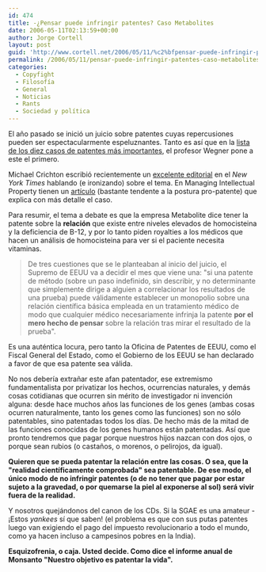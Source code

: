 ```yaml
---
id: 474
title: -¿Pensar puede infringir patentes? Caso Metabolites
date: 2006-05-11T02:13:59+00:00
author: Jorge Cortell
layout: post
guid: 'http://www.cortell.net/2006/05/11/%c2%bfpensar-puede-infringir-patentes-caso-metabolites/'
permalink: /2006/05/11/pensar-puede-infringir-patentes-caso-metabolites/
categories:
  - Copyfight
  - Filosofí­a
  - General
  - Noticias
  - Rants
  - Sociedad y polí­tica
---
```

El año pasado se inició un juicio sobre patentes cuyas repercusiones pueden ser espectacularmente espeluznantes. Tanto es así­ que en la <a title="List of top 10 patent cases" target="_blank" href="http://ip-updates.blogspot.com/2005/11/wegner-updates-his-top-ten-supreme.html">lista de los diez casos de patentes más importantes</a>, el profesor Wegner pone a este el primero.

Michael Crichton escribió recientemente un <a target="_blank" title="Crichton Patents" href="http://www.nytimes.com/2006/03/19/opinion/19crichton.html">excelente editorial</a> en el _New York Times_ hablando (e ironizando) sobre el tema. En Managing Intellectual Property tienen un <a title="MIP" target="_blank" href="http://www.managingip.com/default.asp?page=9&PubID=198&SID=596229&ISS=20855">artí­culo</a> (bastante tendente a la postura pro-patente) que explica con más detalle el caso.

Para resumir, el tema a debate es que la empresa Metabolite dice tener la patente sobre la **relación** que existe entre niveles elevados de homocisteina y la deficiencia de B-12, y por lo tanto piden royalties a los médicos que hacen un análisis de homocisteina para ver si el paciente necesita vitaminas.

> De tres cuestiones que se le planteaban al inicio del juicio, el Supremo de EEUU va a decidir el mes que viene una: "si una patente de método (sobre un paso indefinido, sin describir, y no determinante que simplemente dirige a alguien a correlacionar los resultados de una prueba) puede válidamente establecer un monopolio sobre una relación cientí­fica básica empleada en un tratamiento médico de modo que cualquier médico necesariamente infrinja la patente **por el mero hecho de pensar** sobre la relación tras mirar el resultado de la prueba".

Es una auténtica locura, pero tanto la Oficina de Patentes de EEUU, como el Fiscal General del Estado, como el Gobierno de los EEUU se han declarado a favor de que esa patente sea válida.

No nos deberí­a extrañar este afan patentador, ese extremismo fundamentalista por privatizar los hechos, ocurrencias naturales, y demás cosas cotidianas que ocurren sin mérito de investigador ni invención alguna: desde hace muchos años las funciones de los genes (ambas cosas ocurren naturalmente, tanto los genes como las funciones) son no sólo patentables, sino patentadas todos los dí­as. De hecho más de la mitad de las funciones conocidas de los genes humanos están patentadas. Así­ que pronto tendremos que pagar porque nuestros hijos nazcan con dos ojos, o porque sean rubios (o castaños, o morenos, o pelirojos, da igual).

**Quieren que se pueda patentar la relación entre las cosas. O sea, que la "realidad cientí­ficamente comprobada" sea patentable. De ese modo, el único modo de no infringir patentes (o de no tener que pagar por estar sujeto a la gravedad, o por quemarse la piel al exponerse al sol) será vivir fuera de la realidad.**

Y nosotros quejándonos del canon de los CDs. Si la SGAE es una amateur -¡Estos _yankees_ sí­ que saben! (el problema es que con sus putas patentes luego van exigiendo el pago del impuesto revolucionario a todo el mundo, como ya hacen incluso a campesinos pobres en la India).

**Esquizofrenia, o caja. Usted decide. Como dice el informe anual de Monsanto "Nuestro objetivo es patentar la vida".**